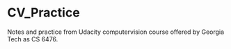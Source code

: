 # CV_Practice

Notes and practice from Udacity computervision course offered by Georgia Tech as CS 6476.
